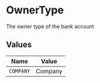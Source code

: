 # OwnerType

The owner type of the bank account


## Values

| Name      | Value     |
| --------- | --------- |
| `COMPANY` | Company   |